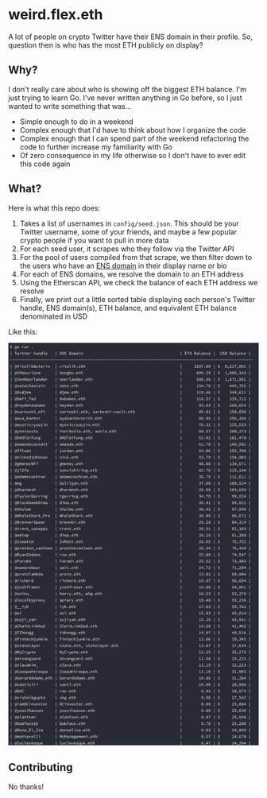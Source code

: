 # weird.flex.eth

A lot of people on crypto Twitter have their ENS domain in their profile. So, question then is who has the most ETH publicly on display?

## Why?

I don't really care about who is showing off the biggest ETH balance. I'm just trying to learn Go. I've never written anything in Go before, so I just wanted to write something that was...

* Simple enough to do in a weekend
* Complex enough that I'd have to think about how I organize the code
* Complex enough that I can spend part of the weekend refactoring the code to further increase my familiarity with Go
* Of zero consequence in my life otherwise so I don't have to ever edit this code again

## What?

Here is what this repo does:

1. Takes a list of usernames in `config/seed.json`. This should be your Twitter username, some of your friends, and maybe a few popular crypto people if you want to pull in more data
2. For each seed user, it scrapes who they follow via the Twitter API
3. For the pool of users compiled from that scrape, we then filter down to the users who have an [ENS domain](https://ens.domains/) in their display name or bio
4. For each of ENS domains, we resolve the domain to an ETH address
5. Using the Etherscan API, we check the balance of each ETH address we resolve
6. Finally, we print out a little sorted table displaying each person's Twitter handle, ENS domain(s), ETH balance, and equivalent ETH balance denominated in USD

Like this:

![twitter-eth-balance-table](./img/screenshot.png)

## Contributing

No thanks!
